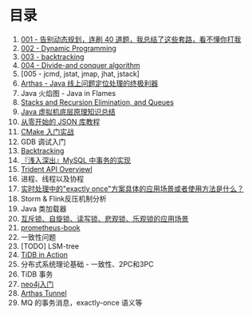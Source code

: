 # 目录

1. [001 - 告别动态规划，连刷 40 道题，我总结了这些套路，看不懂你打我](https://zhuanlan.zhihu.com/p/91582909)
2. [002 - Dynamic Programming](https://en.wikipedia.org/wiki/Dynamic_programming)
3. [003 - backtracking](https://en.wikipedia.org/wiki/Backtracking)
4. [004 - Divide-and conquer algorithm](https://en.wikipedia.org/wiki/Divide-and-conquer_algorithm)
5. [005 - jcmd, jstat, jmap, jhat, jstack]
6. [Arthas - Java 线上问题定位处理的终极利器](https://blog.csdn.net/hollis_chuang/article/details/102994103)
7. Java 火焰图 - Java in Flames
8. [Stacks and Recursion Elimination, and Queues](http://www.eecs.qmul.ac.uk/~mmh/DCS128/2006/resources/stacksrec.html)
9. [Java 虚拟机底层原理知识总结](https://github.com/doocs/jvm)
10. [从零开始的 JSON 库教程](https://zhuanlan.zhihu.com/json-tutorial)
11. [CMake 入门实战](https://www.hahack.com/codes/cmake/#)
12. GDB 调试入门
13. [Backtracking](https://www.geeksforgeeks.org/backtracking-introduction/)
14. [『浅入深出』MySQL 中事务的实现](https://draveness.me/mysql-transaction/)
15. [Trident API Overviewl](http://storm.apache.org/releases/current/Trident-API-Overview.html)
16. 进程、线程以及协程
17. [实时处理中的"exactly once"方案具体的应用场景或者使用方法是什么？](https://www.zhihu.com/question/63941629)
18. Storm & Flink反压机制分析
19. Java 类加载器
20. [互斥锁、自旋锁、读写锁、悲观锁、乐观锁的应用场景](https://zhuanlan.zhihu.com/p/246114725)
21. [prometheus-book](https://yunlzheng.gitbook.io/prometheus-book/)
22. 一致性问题
23. [TODO] LSM-tree
24. [TiDB in Action](https://book.tidb.io/)
25. 分布式系统理论基础 - 一致性、2PC和3PC
26. TiDB 事务
27. [neo4j入门](https://www.w3cschool.cn/neo4j/)
28. [Arthas Tunnel](https://arthas.aliyun.com/doc/tunnel.html#arthas-tunnel-server)
29. MQ 的事务消息，exactly-once 语义等
